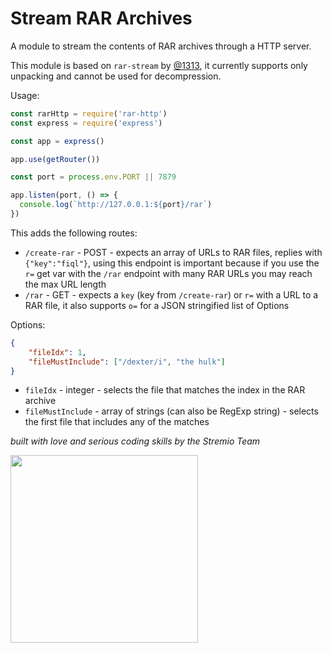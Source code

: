 # Stream RAR Archives

A module to stream the contents of RAR archives through a HTTP server.

This module is based on `rar-stream` by [@1313](https://github.com/1313), it currently supports only unpacking and cannot be used for decompression.

Usage:
```javascript
const rarHttp = require('rar-http')
const express = require('express')

const app = express()

app.use(getRouter())

const port = process.env.PORT || 7879

app.listen(port, () => {
  console.log(`http://127.0.0.1:${port}/rar`)
})
```

This adds the following routes:
- `/create-rar` - POST - expects an array of URLs to RAR files, replies with `{"key":"fiql"}`, using this endpoint is important because if you use the `r=` get var with the `/rar` endpoint with many RAR URLs you may reach the max URL length
- `/rar` - GET - expects a `key` (key from `/create-rar`) or `r=` with a URL to a RAR file, it also supports `o=` for a JSON stringified list of Options

Options:
```JSON
{
	"fileIdx": 1,
	"fileMustInclude": ["/dexter/i", "the hulk"]
}
```

- `fileIdx` - integer - selects the file that matches the index in the RAR archive
- `fileMustInclude` - array of strings (can also be RegExp string) - selects the first file that includes any of the matches

_built with love and serious coding skills by the Stremio Team_

<img src="https://blog.stremio.com/wp-content/uploads/2023/08/stremio-code-footer.jpg" width="300" />